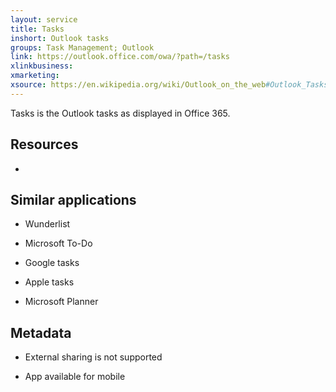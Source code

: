 ```yaml
---
layout: service
title: Tasks
inshort: Outlook tasks
groups: Task Management; Outlook
link: https://outlook.office.com/owa/?path=/tasks
xlinkbusiness: 
xmarketing: 
xsource: https://en.wikipedia.org/wiki/Outlook_on_the_web#Outlook_Tasks
---
```

Tasks is the Outlook tasks as displayed in Office 365.

Resources
---------

-   

Similar applications
--------------------

-   Wunderlist

-   Microsoft To-Do

-   Google tasks

-   Apple tasks

-   Microsoft Planner

Metadata
--------

-   External sharing is not supported

-   App available for mobile
